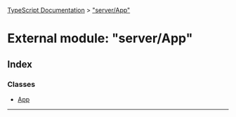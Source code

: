 [TypeScript Documentation](../README.md) > ["server/App"](../modules/_server_app_.md)



# External module: "server/App"

## Index

### Classes

* [App](../classes/_server_app_.app.md)



---
